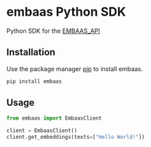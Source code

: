 # embaas Python SDK

Python SDK for the [EMBAAS_API](https://embaas.io)

## Installation

Use the package manager [pip](https://pip.pypa.io/en/stable/) to install embaas.

```bash
pip install embaas
```

## Usage

```python
from embaas import EmbaasClient

client = EmbaasClient()
client.get_embeddings(texts=["Hello World!"])
``` 

